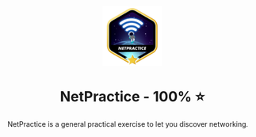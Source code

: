 <div align="center">
<a><img height="120px" src="https://github.com/fesper-s/fesper-s/blob/main/src/42_badges/netpracticem.png"></a>

# NetPractice - 100% ⭐️
</div>

NetPractice is a general practical exercise to let you discover networking. 
